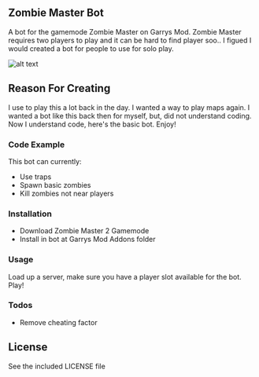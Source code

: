 ## Zombie Master Bot
A bot for the gamemode Zombie Master on Garrys Mod.
Zombie Master requires two players to play and it can be hard to find player soo..
I figued I would created a bot for people to use for solo play.

![alt text](http://media.moddb.com/images/downloads/1/14/13656/zm_screen04.jpg)

## Reason For Creating

I use to play this a lot back in the day. I wanted a way to play maps again.
I wanted a bot like this back then for myself, but, did not understand coding.
Now I understand code, here's the basic bot. Enjoy!

### Code Example

This bot can currently:
* Use traps
* Spawn basic zombies
* Kill zombies not near players

### Installation

* Download Zombie Master 2 Gamemode
* Install in bot at Garrys Mod Addons folder

### Usage

Load up a server, make sure you have a player slot available for the bot.
Play!

### Todos

- Remove cheating factor

License
----

See the included LICENSE file